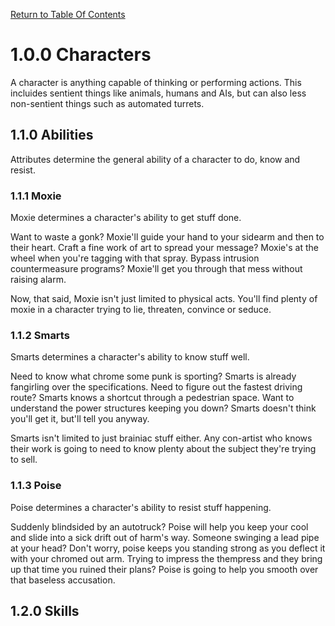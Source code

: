 [Return to Table Of Contents](README.md)

# 1.0.0 Characters

A character is anything capable of thinking or performing actions. This incluides sentient things like animals, humans and AIs, but can also less non-sentient things such as automated turrets.

## 1.1.0 Abilities

Attributes determine the general ability of a character to do, know and resist.

### 1.1.1 Moxie

Moxie determines a character's ability to get stuff done.  

Want to waste a gonk? Moxie'll guide your hand to your sidearm and then to their heart. Craft a fine work of art to spread your message? Moxie's at the wheel when you're tagging with that spray. Bypass intrusion countermeasure programs? Moxie'll get you through that mess without raising alarm.

Now, that said, Moxie isn't just limited to physical acts. You'll find plenty of moxie in a character trying to lie, threaten, convince or seduce.


### 1.1.2 Smarts

Smarts determines a character's ability to know stuff well.

Need to know what chrome some punk is sporting? Smarts is already fangirling over the specifications. Need to figure out the fastest driving route? Smarts knows a shortcut through a pedestrian space. Want to understand the power structures keeping you down? Smarts doesn't think you'll get it, but'll tell you anyway.

Smarts isn't limited to just brainiac stuff either. Any con-artist who knows their work is going to need to know plenty about the subject they're trying to sell.

### 1.1.3 Poise

Poise determines a character's ability to resist stuff happening.

Suddenly blindsided by an autotruck? Poise will help you keep your cool and slide into a sick drift out of harm's way. Someone swinging a lead pipe at your head? Don't worry, poise keeps you standing strong as you deflect it with your chromed out arm. Trying to impress the thempress and they bring up that time you ruined their plans? Poise is going to help you smooth over that baseless accusation.

## 1.2.0 Skills
